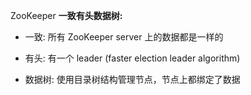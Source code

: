ZooKeeper  **一致有头数据树:**

* 一致: 所有 ZooKeeper server 上的数据都是一样的

* 有头: 有一个 leader \(faster election leader algorithm\)

* 数据树: 使用目录树结构管理节点，节点上都绑定了数据



